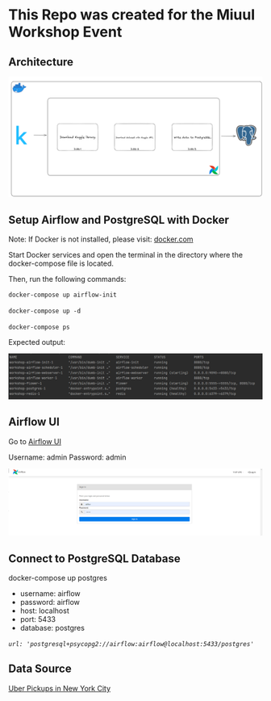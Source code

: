 # This Repo was created for the Miuul Workshop Event

## Architecture

![architecture](images/architecture.png)

## Setup Airflow and PostgreSQL with Docker

Note: If Docker is not installed, please visit: [docker.com](https://www.docker.com/products/docker-desktop/)

Start Docker services and open the terminal in the directory where the docker-compose file is located.

Then, run the following commands:

```
docker-compose up airflow-init

docker-compose up -d

docker-compose ps

```

Expected output:

![01_docker_compose_ps](images/01_docker_compose_ps.png)

## Airflow UI

Go to [Airflow UI](http://localhost:9090/login/?next=http%3A%2F%2Flocalhost%3A9090%2Fhome)

Username: admin
Password: admin

![02_airflow_ui](images/02_airflow_ui.png)

## Connect to PostgreSQL Database

docker-compose up postgres

- username: airflow
- password: airflow
- host: localhost
- port: 5433
- database: postgres

_`url: 'postgresql+psycopg2://airflow:airflow@localhost:5433/postgres'`_

## Data Source

[Uber Pickups in New York City](https://www.kaggle.com/datasets/fivethirtyeight/uber-pickups-in-new-york-city)
